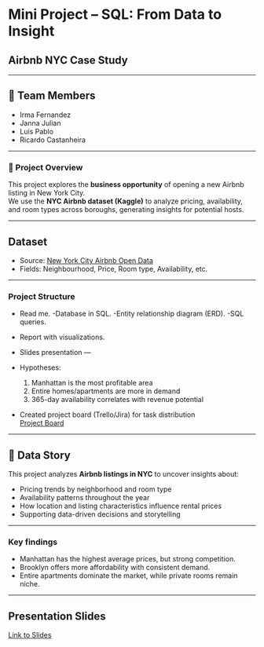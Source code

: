 # Mini Project – SQL: From Data to Insight  
## Airbnb NYC Case Study  

---

## 👥 Team Members
- Irma Fernandez  
- Janna Julian  
- Luis Pablo  
- Ricardo Castanheira  

---

### 🎯 Project Overview
This project explores the **business opportunity** of opening a new Airbnb listing in New York City.  
We use the **NYC Airbnb dataset (Kaggle)** to analyze pricing, availability, and room types across boroughs, generating insights for potential hosts.

---

## Dataset
- Source: [New York City Airbnb Open Data
](https://www.kaggle.com/datasets/dgomonov/new-york-city-airbnb-open-data)
- Fields: Neighbourhood, Price, Room type, Availability, etc.

---

### Project Structure
- Read me.
-Database in SQL.
-Entity relationship diagram (ERD).
-SQL queries.
- Report with visualizations.
- Slides presentation
—
  
- Hypotheses:  
  1. Manhattan is the most profitable area  
  2. Entire homes/apartments are more in demand  
  3. 365-day availability correlates with revenue potential  
- Created project board (Trello/Jira) for task distribution  
[Project Board](https://trello.com/b/fOyKPVLN)

---

## 📖 Data Story

This project analyzes **Airbnb listings in NYC** to uncover insights about:

- Pricing trends by neighborhood and room type  
- Availability patterns throughout the year  
- How location and listing characteristics influence rental prices  
- Supporting data-driven decisions and storytelling

---

### Key findings
- Manhattan has the highest average prices, but strong competition.
- Brooklyn offers more affordability with consistent demand.
- Entire apartments dominate the market, while private rooms remain niche.

---

## Presentation Slides
[Link to Slides](https://docs.google.com/presentation/d/1fDsE9lEGz5-o3DHoFpw40KqCYZZhyjZGlEdcj_FNNJ0/edit?usp=sharing)

